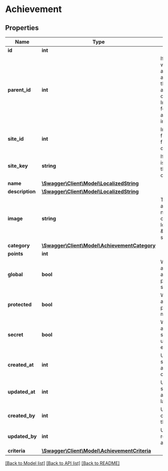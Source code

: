 # Achievement

## Properties
Name | Type | Description | Notes
------------ | ------------- | ------------- | -------------
**id** | **int** |  | [optional] 
**parent_id** | **int** | If this achievement was inherited from another achievement, this is the parent achievement id; otherwise 0.  Inheritance is used for overriding achievements on individual sites. | [optional] 
**site_id** | **int** | Internal ID assigned from site_key; this field is ignored in data from the client. | [optional] 
**site_key** | **string** | If this achievement is specific to a site, this is the site key; otherwise empty. | [optional] 
**name** | [**\Swagger\Client\Model\LocalizedString**](LocalizedString.md) |  | [optional] 
**description** | [**\Swagger\Client\Model\LocalizedString**](LocalizedString.md) |  | [optional] 
**image** | **string** | This is the name of an image in the File: namespace of the commons or the local wiki; e.g. \&quot;achievement-star.png\&quot; | [optional] 
**category** | [**\Swagger\Client\Model\AchievementCategory**](AchievementCategory.md) |  | [optional] 
**points** | **int** |  | [optional] 
**global** | **bool** | When true, this achievement is awarded based on progress across all sites. | [optional] 
**protected** | **bool** | When true, this achievement is protected from modifications. | [optional] 
**secret** | **bool** | When true, this achievement is not shown for the user until the user has earned it. | [optional] 
**created_at** | **int** | Unix time in seconds when this achievement was created. | [optional] 
**updated_at** | **int** | Unix time in seconds when this achievement was last updated. | [optional] 
**created_by** | **int** | User id of the original author of this achievement. | [optional] 
**updated_by** | **int** | User id of the most recent author of this achievement. | [optional] 
**criteria** | [**\Swagger\Client\Model\AchievementCriteria**](AchievementCriteria.md) |  | [optional] 

[[Back to Model list]](../README.md#documentation-for-models) [[Back to API list]](../README.md#documentation-for-api-endpoints) [[Back to README]](../README.md)


